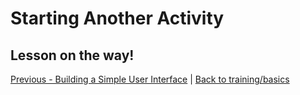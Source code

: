 # Starting Another Activity

## Lesson on the way!

[Previous - Building a Simple User Interface](https://github.com/KCErb/hello-ruboto/blob/master/training/basics/firstapp/building-ui.md) | 
[Back to training/basics](https://github.com/KCErb/hello-ruboto/blob/master/README.md)
